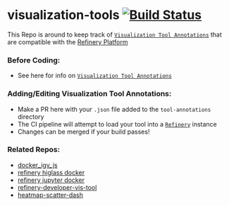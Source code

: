 # visualization-tools [![Build Status](https://travis-ci.org/refinery-platform/visualization-tools.svg?branch=master)](https://travis-ci.org/refinery-platform/visualization-tools)

This Repo is around to keep track of [`Visualization Tool Annotations`](https://github.com/refinery-platform/refinery-platform/wiki/Annotating-&-Importing-Refinery-Tools#visualization-tool-annotations) that are compatible with the [Refinery Platform](https://github.com/refinery-platform/refinery-platform)

### Before Coding:
- See here for info on [`Visualization Tool Annotations`](https://github.com/refinery-platform/refinery-platform/wiki/Annotating-&-Importing-Refinery-Tools#visualization-tool-annotations)

### Adding/Editing Visualization Tool Annotations:
- Make a PR here with your `.json` file added to the `tool-annotations` directory
- The CI pipeline will attempt to load your tool into a [`Refinery`](https://github.com/refinery-platform/refinery-platform) instance
- Changes can be merged if your build passes!

### Related Repos:
- [docker_igv_js](https://github.com/refinery-platform/docker_igv_js)
- [refinery higlass docker](https://github.com/scottx611x/refinery-higlass-docker)
- [refinery jupyter docker](https://github.com/scottx611x/refinery-jupyter-docker)
- [refinery-developer-vis-tool](https://github.com/scottx611x/refinery-developer-vis-tool)
- [heatmap-scatter-dash](https://github.com/refinery-platform/heatmap-scatter-dash)
